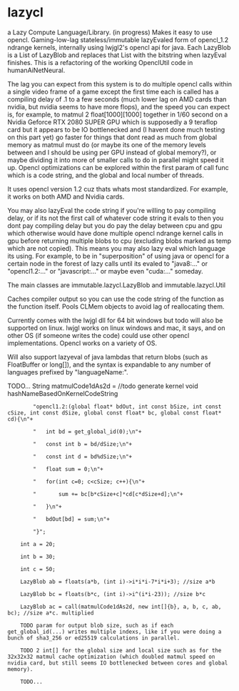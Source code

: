 # lazycl
a Lazy Compute Language/Library.
(in progress) Makes it easy to use opencl. Gaming-low-lag stateless/immutable lazyEvaled form of opencl_1.2 ndrange kernels, internally using lwjgl2's opencl api for java. Each LazyBlob is a List of LazyBlob and replaces that List with the bitstring when lazyEval finishes. This is a refactoring of the working OpenclUtil code in humanAiNetNeural.

The lag you can expect from this system is to do multiple opencl calls within a single video frame of a game except the first time each is called has a compiling delay of .1 to a few seconds (much lower lag on AMD cards than nvidia, but nvidia seems to have more flops), and the speed you can expect is, for example, to matmul 2 float[1000][1000] together in 1/60 second on a Nvidia Geforce RTX 2080 SUPER GPU which is supposedly a 9 teraflop card but it appears to be IO bottlenecked and (I havent done much testing on this part yet) go faster for things that dont read as much from global memory as matmul must do (or maybe its one of the memory levels between and I should be using per GPU instead of global memory?), or maybe dividing it into more of smaller calls to do in parallel might speed it up. Opencl optimizations can be explored within the first param of call func which is a code string, and the global and local number of threads.

It uses opencl version 1.2 cuz thats whats most standardized. For example, it works on both AMD and Nvidia cards.

You may also lazyEval the code string if you're willing to pay compiling delay, or if its not the first call of whatever code string it evals to then you dont pay compiling delay but you do pay the delay between cpu and gpu which otherwise would have done multiple opencl ndrange kernel calls in gpu before returning multiple blobs to cpu (excluding blobs marked as temp which are not copied). This means you may also lazy eval which language its using. For example, to be in "superposition" of using java or opencl for a certain node in the forest of lazy calls until its evaled to "java8:..." or "opencl1.2:..." or "javascript:..." or maybe even "cuda:..." someday.

The main classes are immutable.lazycl.LazyBlob and immutable.lazycl.Util

Caches compiler output so you can use the code string of the function as the function itself. Pools CLMem objects to avoid lag of reallocating them.

Currently comes with the lwjgl dll for 64 bit windows but todo will also be supported on linux. lwjgl works on linux windows and mac, it says,
and on other OS (if someone writes the code) could use other opencl implementations. Opencl works on a variety of OS.

Will also support lazyeval of java lambdas that return blobs (such as FloatBuffer or long[]), and the syntax is expandable to any number of languages prefixed by "languageName:".

TODO...
String matmulCode1dAs2d = //todo generate kernel void hashNameBasedOnKernelCodeString

			"opencl1.2:(global float* bdOut, int const bSize, int const cSize, int const dSize, global const float* bc, global const float* cd){\n"+
			
			"	int bd = get_global_id(0);\n"+
			
			"	const int b = bd/dSize;\n"+
			
			"	const int d = bd%dSize;\n"+
			
			"	float sum = 0;\n"+
			
			"	for(int c=0; c<cSize; c++){\n"+
			
			"		sum += bc[b*cSize+c]*cd[c*dSize+d];\n"+
			
			"	}\n"+
			
			"	bdOut[bd] = sum;\n"+
			
			"}";
			
		int a = 20;
		
		int b = 30;
		
		int c = 50;
		
		LazyBlob ab = floats(a*b, (int i)->i*i*i-7*i*i+3); //size a*b
		
		LazyBlob bc = floats(b*c, (int i)->i^(i*i-23)); //size b*c
		
		LazyBlob ac = call(matmulCode1dAs2d, new int[]{b}, a, b, c, ab, bc); //size a*c. multiplied
		
		TODO param for output blob size, such as if each get_global_id(...) writes multiple indexs, like if you were doing a bunch of sha3_256 or ed25519 calculations in parallel.
		
		TODO 2 int[] for the global size and local size such as for the 32x32x32 matmul cache optimization (which doubled matmul speed on nvidia card, but still seems IO bottlenecked between cores and global memory).
		
		TODO...
